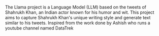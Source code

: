The Llama project is a Language Model (LLM) based on the tweets of Shahrukh Khan, an Indian actor known for his humor and wit. This project aims to capture Shahrukh Khan's unique writing style and generate text similar to his tweets.
Inspired from the work done by Ashish who runs a youtube channel named DataTrek
